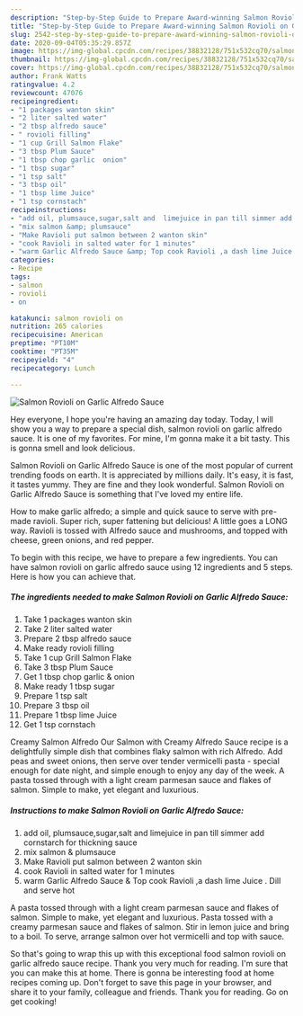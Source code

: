 ```yaml
---
description: "Step-by-Step Guide to Prepare Award-winning Salmon Rovioli on Garlic Alfredo Sauce"
title: "Step-by-Step Guide to Prepare Award-winning Salmon Rovioli on Garlic Alfredo Sauce"
slug: 2542-step-by-step-guide-to-prepare-award-winning-salmon-rovioli-on-garlic-alfredo-sauce
date: 2020-09-04T05:35:29.857Z
image: https://img-global.cpcdn.com/recipes/38832128/751x532cq70/salmon-rovioli-on-garlic-alfredo-sauce-recipe-main-photo.jpg
thumbnail: https://img-global.cpcdn.com/recipes/38832128/751x532cq70/salmon-rovioli-on-garlic-alfredo-sauce-recipe-main-photo.jpg
cover: https://img-global.cpcdn.com/recipes/38832128/751x532cq70/salmon-rovioli-on-garlic-alfredo-sauce-recipe-main-photo.jpg
author: Frank Watts
ratingvalue: 4.2
reviewcount: 47076
recipeingredient:
- "1 packages wanton skin"
- "2 liter salted water"
- "2 tbsp alfredo sauce"
- " rovioli filling"
- "1 cup Grill Salmon Flake"
- "3 tbsp Plum Sauce"
- "1 tbsp chop garlic  onion"
- "1 tbsp sugar"
- "1 tsp salt"
- "3 tbsp oil"
- "1 tbsp lime Juice"
- "1 tsp cornstach"
recipeinstructions:
- "add oil, plumsauce,sugar,salt and  limejuice in pan till simmer add cornstarch for thickning sauce"
- "mix salmon &amp; plumsauce"
- "Make Ravioli put salmon between 2 wanton skin"
- "cook Ravioli in salted water for 1 minutes"
- "warm Garlic Alfredo Sauce &amp; Top cook Ravioli ,a dash lime Juice . Dill and serve hot"
categories:
- Recipe
tags:
- salmon
- rovioli
- on

katakunci: salmon rovioli on 
nutrition: 265 calories
recipecuisine: American
preptime: "PT10M"
cooktime: "PT35M"
recipeyield: "4"
recipecategory: Lunch

---
```



![Salmon Rovioli on Garlic Alfredo Sauce](https://img-global.cpcdn.com/recipes/38832128/751x532cq70/salmon-rovioli-on-garlic-alfredo-sauce-recipe-main-photo.jpg)

Hey everyone, I hope you're having an amazing day today. Today, I will show you a way to prepare a special dish, salmon rovioli on garlic alfredo sauce. It is one of my favorites. For mine, I'm gonna make it a bit tasty. This is gonna smell and look delicious.

Salmon Rovioli on Garlic Alfredo Sauce is one of the most popular of current trending foods on earth. It is appreciated by millions daily. It's easy, it is fast, it tastes yummy. They are fine and they look wonderful. Salmon Rovioli on Garlic Alfredo Sauce is something that I've loved my entire life.

How to make garlic alfredo; a simple and quick sauce to serve with pre-made ravioli. Super rich, super fattening but delicious! A little goes a LONG way. Ravioli is tossed with Alfredo sauce and mushrooms, and topped with cheese, green onions, and red pepper.


To begin with this recipe, we have to prepare a few ingredients. You can have salmon rovioli on garlic alfredo sauce using 12 ingredients and 5 steps. Here is how you can achieve that.

<!--inarticleads1-->

##### The ingredients needed to make Salmon Rovioli on Garlic Alfredo Sauce:

1. Take 1 packages wanton skin
1. Take 2 liter salted water
1. Prepare 2 tbsp alfredo sauce
1. Make ready  rovioli filling
1. Take 1 cup Grill Salmon Flake
1. Take 3 tbsp Plum Sauce
1. Get 1 tbsp chop garlic &amp; onion
1. Make ready 1 tbsp sugar
1. Prepare 1 tsp salt
1. Prepare 3 tbsp oil
1. Prepare 1 tbsp lime Juice
1. Get 1 tsp cornstach


Creamy Salmon Alfredo Our Salmon with Creamy Alfredo Sauce recipe is a delightfully simple dish that combines flaky salmon with rich Alfredo. Add peas and sweet onions, then serve over tender vermicelli pasta - special enough for date night, and simple enough to enjoy any day of the week. A pasta tossed through with a light cream parmesan sauce and flakes of salmon. Simple to make, yet elegant and luxurious. 

<!--inarticleads2-->

##### Instructions to make Salmon Rovioli on Garlic Alfredo Sauce:

1. add oil, plumsauce,sugar,salt and  limejuice in pan till simmer add cornstarch for thickning sauce
1. mix salmon &amp; plumsauce
1. Make Ravioli put salmon between 2 wanton skin
1. cook Ravioli in salted water for 1 minutes
1. warm Garlic Alfredo Sauce &amp; Top cook Ravioli ,a dash lime Juice . Dill and serve hot


A pasta tossed through with a light cream parmesan sauce and flakes of salmon. Simple to make, yet elegant and luxurious. Pasta tossed with a creamy parmesan sauce and flakes of salmon. Stir in lemon juice and bring to a boil. To serve, arrange salmon over hot vermicelli and top with sauce. 

So that's going to wrap this up with this exceptional food salmon rovioli on garlic alfredo sauce recipe. Thank you very much for reading. I'm sure that you can make this at home. There is gonna be interesting food at home recipes coming up. Don't forget to save this page in your browser, and share it to your family, colleague and friends. Thank you for reading. Go on get cooking!
